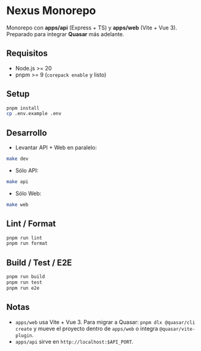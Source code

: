 # Nexus Monorepo

Monorepo con **apps/api** (Express + TS) y **apps/web** (Vite + Vue 3). Preparado para integrar **Quasar** más adelante.

## Requisitos
- Node.js >= 20
- pnpm >= 9 (`corepack enable` y listo)

## Setup
```bash
pnpm install
cp .env.example .env
```

## Desarrollo

* Levantar API + Web en paralelo:

```bash
make dev
```

* Sólo API:

```bash
make api
```

* Sólo Web:

```bash
make web
```

## Lint / Format

```bash
pnpm run lint
pnpm run format
```

## Build / Test / E2E

```bash
pnpm run build
pnpm run test
pnpm run e2e
```

## Notas

* `apps/web` usa Vite + Vue 3. Para migrar a Quasar: `pnpm dlx @quasar/cli create` y mueve el proyecto dentro de `apps/web` o integra `@quasar/vite-plugin`.
* `apps/api` sirve en `http://localhost:$API_PORT`.

